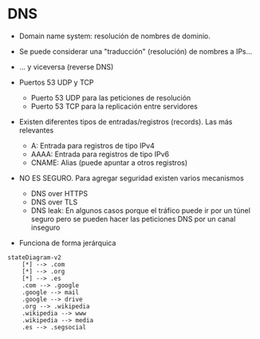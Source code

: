 # DNS

- Domain name system: resolución de nombres de dominio.
- Se puede considerar una "traducción" (resolución) de nombres a IPs...
- ... y viceversa (reverse DNS)
- Puertos 53 UDP y TCP
  - Puerto 53 UDP para las peticiones de resolución
  - Puerto 53 TCP para la replicación entre servidores
- Existen diferentes tipos de entradas/registros (records). Las más relevantes
  - A: Entrada para registros de tipo IPv4
  - AAAA: Entrada para registros de tipo IPv6 
  - CNAME: Alias (puede apuntar a otros registros)
- NO ES SEGURO. Para agregar seguridad existen varios mecanismos
  - DNS over HTTPS
  - DNS over TLS
  - DNS leak: En algunos casos porque el tráfico puede ir por un túnel seguro 
    pero se pueden hacer las peticiones DNS por un canal inseguro

- Funciona de forma jerárquica
``` mermaid
stateDiagram-v2
    [*] --> .com
    [*] --> .org
    [*] --> .es
    .com --> .google
    .google --> mail
    .google --> drive
    .org --> .wikipedia
    .wikipedia --> www
    .wikipedia --> media
    .es --> .segsocial

```

